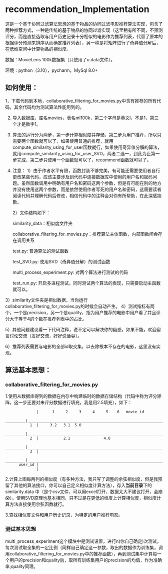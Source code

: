 # recommendation_Implementation

这是一个基于协同过滤算法思想的基于物品的协同过滤电影推荐算法实现，包含了两种推荐方式，一种是传统的基于物品的协同过滤实现（这里稍有所不同，不预测评分，而是直接选取与用户历史记录十分相似的电影作为推荐列表，代替了原本的根据评分预测来排序从而确定推荐列表），另一种是将矩阵进行了奇异值分解后，在低维空间中计算物品的相似度。

数据：MovieLens 100k数据集（只使用了u.data文件）。

环境：python（3.10），pycharm，MySql 8.0+

## 如何使用：

1，下载代码到本地，collaborative_filtering_for_movies.py中含有推荐的所有代码，其余代码均为测试算法性能用到的。

2. 导入数据库，库名movies，表名ml100k，第二个字母是英文l，不是1，第三个才是数字1。

3. 算法的运行分为两步，第一步计算相似度并存储，第二步为用户推荐，所以只需要两个函数就可以了，如果使用普通的推荐，就用compute_similarity_using_for_user函数就行，如果使用奇异值分解的算法，就用compute_similarity_using_for_user_SVD，两者二选一，到此为止第一步完成，第二步只使用一个函数就可以了，recommend函数就可以了。
4. 注意：
   1）由于作者水平有限，函数封装不够完美，有可能还需要使用者自行更改某些代码，应该主要涉及到代码中连接数据库中使用的用户名和密码问题。虽然函数调用中明确有用户名和密码这两个参数，但是有可能在别的地方并没有使用这两个参数，而是依然使用作者写死的用户名和密码，这需要读者阅读代码并理解代码后修改，相信代码中的注释会对你有所帮助，在此深感抱歉。
   
   2）文件结构如下：
   
   similarity_data：相似度文件夹
   
   collaborative_filtering_for_movies.py：推荐算法主体函数，内部函数间会存在调用关系
   
   test.py: 普通算法的测试函数
   
   test_SVD.py: 使用SVD（奇异值分解）的测试函数
   
   multi_process_experiment.py: 对两个算法进行测试的代码
   
   test_run.py: 开启多进程测试，同时测试两个算法的表现，只需要启动主函数就可以。
   
  3）similarity文件夹是相似数据，当你运行collaborative_filtering_for_movies.py的时候会自动产生。
  4）测试指标有两个，一个是precision，另一个是quality，指为用户推荐的电影中用户看了并且评分大于等于4的个数在推荐列表中的占比。
  
  5）其他问题建议看一下代码注释，说不定可以解决你的疑惑，如果不能，欢迎留言讨论交流（友好交流，好好说话😁）。
  
  6）推荐列表需要与电影的全部id取交集，以去除根本不存在的电影，这里没有实现。
  
## 算法基本思想：

### collaborative_filtering_for_movies.py

1.使用从数据库得到的数据在内存中构建临时的数据存储结构（代码中称为评分矩阵，这一步还要对未评分数据进行填充，我是用2.5填充），如下：

                  |      1     2     3     4     5    6   movie_id
         _________|_____________________________________________________________________________________________________
               1  |     3.2   3.1  5.0
         _________|_____________________________________________________________________________________________________
               2  |           2.1               4.0
         _________|_____________________________________________________________________________________________________
               3  |
         _________|_____________________________________________________________________________________________________
          user_id |
                  |
                  
2.计算上图每两列的相似度（有多种方法，我只写了调整的余弦相似度，但是我预留了其他的算法接口，你可以自己定义相似度计算方法），存入**当前目录**下的similarity.data
中（是个csv文件，可以用excel打开，数据太大不建议打开，会崩😱）。使用SVD原理也基本相同，只不过是在更低的维度上计算相似度，相似度计算方法直接使用余弦函数就行。

3.查找相似度文件和用户历史记录，为特定的用户推荐电影。

### 测试基本思想

multi_process_experiment这个模块中是测试设置，进行n(你自己确定)次测试，每次测试取全集的一定比例（同样自己确定这一参数，取出的数据作为训练集，调用collaborative_filtering_for_movies.py中的推荐函数），再到测试集中计算每一个用户的precision和quality后，取所有训练集用户的precision的均值，作为准确率;quality同理。
